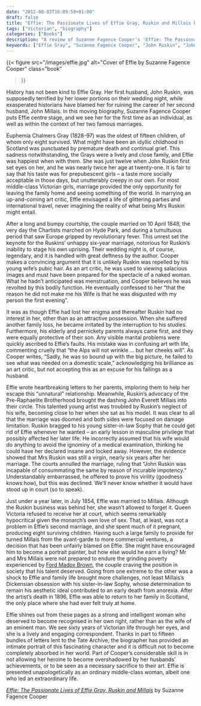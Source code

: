 ```yaml
---
date: "2012-08-03T16:09:59+01:00"
draft: false
title: "Effie: The Passionate Lives of Effie Gray, Ruskin and Millais by Suzanne Fagence Cooper"
tags: ["Victorian", "biography"]
categories: ["Books"]
description: "A review of Suzanne Fagence Cooper's 'Effie: The Passionate Lives of Effie Gray, Ruskin and Millais,' revealing the true story behind Effie's unconsummated marriage to John Ruskin and subsequent happiness with Pre-Raphaelite artist John Millais."
keywords: ["Effie Gray", "Suzanne Fagence Cooper", "John Ruskin", "John Millais", "biography review", "Victorian marriage", "Pre-Raphaelite", "Victorian women", "art history"]
---
```


{{< figure
  src="/images/effie.jpg"
  alt="Cover of Effie by Suzanne Fagence Cooper"
  class="book"
>}}

History has not been kind to Effie Gray. Her first husband, John Ruskin, was supposedly terrified by her lower portions on their wedding night, while exasperated historians have blamed her for ruining the career of her second husband, John Millais. In this moving biography, Suzanne Fagence Cooper puts Effie centre stage, and we see her for the first time as an individual, as well as within the context of her two famous marriages.

Euphemia Chalmers Gray (1828-97) was the oldest of fifteen children, of whom only eight survived. What might have been an idyllic childhood in Scotland was punctuated by premature death and continual grief. This sadness notwithstanding, the Grays were a lively and close family, and Effie was happiest when with them. She was just twelve when John Ruskin first set eyes on her, and he was nearly twice her age at twenty-one. It is fair to say that his taste was for prepubescent girls – a taste more socially acceptable in those days, but unutterably creepy in our own. For most middle-class Victorian girls, marriage provided the only opportunity for leaving the family home and seeing something of the world. In marrying an up-and-coming art critic, Effie envisaged a life of glittering parties and international travel, never imagining the reality of what being Mrs Ruskin might entail.

After a long and bumpy courtship, the couple married on 10 April 1848, the very day the Chartists marched on Hyde Park, and during a tumultuous period that saw Europe gripped by revolutionary fever. This unrest set the keynote for the Ruskins’ unhappy six-year marriage, notorious for Ruskin’s inability to stage his own uprising. Their wedding night is, of course, legendary, and it is handled with great deftness by the author. Cooper makes a convincing argument that it is unlikely Ruskin was repelled by his young wife’s pubic hair. As an art critic, he was used to viewing salacious images and must have been prepared for the spectacle of a naked woman. What he hadn’t anticipated was menstruation, and Cooper believes he was revolted by this bodily function. He eventually confessed to her “that the reason he did not make me his Wife is that he was disgusted with my person the first evening”.

It was as though Effie had lost her enigma and thereafter Ruskin had no interest in her, other than as an attractive possession.  When she suffered another family loss, he became irritated by the interruption to his studies. Furthermore, his elderly and pernickety parents always came first, and they were equally protective of their son. Any visible marital problems were quickly ascribed to Effie’s faults. His mistake was in confusing art with life, commenting cruelly that “the Alps will not wrinkle … but her cheeks will”. As Cooper writes, “Sadly, he was so bound up with the big picture, he failed to see what was needed on a domestic scale,” acknowledging his brilliance as an art critic, but not accepting this as an excuse for his failings as a husband.

Effie wrote heartbreaking letters to her parents, imploring them to help her escape this “unnatural” relationship. Meanwhile, Ruskin’s advocacy of the Pre-Raphaelite Brotherhood brought the dashing John Everett Millais into their circle. This talented young artist was troubled by Ruskin’s neglect of his wife, becoming close to her when she sat as his model. It was clear to all that the marriage was doomed and both sides were focused on damage limitation. Ruskin bragged to his young sister-in-law Sophy that he could get rid of Effie whenever he wanted – an early lesson in masculine privilege that possibly affected her later life. He incorrectly assumed that his wife would do anything to avoid the ignominy of a medical examination, thinking he could have her declared insane and locked away. However, the evidence showed that Mrs Ruskin was still a virgin, nearly six years after her marriage. The courts annulled the marriage, ruling that “John Ruskin was incapable of consummating the same by reason of incurable impotency.” Understandably embarrassed, he offered to prove his virility (goodness knows how), but this was declined. We’ll never know whether it would have stood up in court (so to speak).

Just under a year later, in July 1854, Effie was married to Millais. Although the Ruskin business was behind her, she wasn’t allowed to forget it. Queen Victoria refused to receive her at court, which seems remarkably hypocritical given the monarch’s own love of sex. That, at least, was not a problem in Effie’s second marriage, and she spent much of it pregnant, producing eight surviving children. Having such a large family to provide for turned Millais from the avant-garde to more commercial ventures, a decision that has been unfairly blamed on Effie. She might have encouraged him to become a portrait painter, but how else would he earn a living? Mr and Mrs Millais were not prepared to endure the grinding poverty experienced by [Ford Madox Brown](/posts/into-the-frame/), the couple craving the position in society that his talent deserved. Going from one extreme to the other was a shock to Effie and family life brought more challenges, not least Millais’s Dickensian obsession with his sister-in-law Sophy, whose determination to remain his aesthetic ideal contributed to an early death from anorexia. After the artist’s death in 1896, Effie was able to return to her family in Scotland, the only place where she had ever felt truly at home.

Effie shines out from these pages as a strong and intelligent woman who deserved to become recognised in her own right, rather than as the wife of an eminent man. We see sixty years of Victorian life through her eyes, and she is a lively and engaging correspondent. Thanks in part to fifteen bundles of letters lent to the Tate Archive, the biographer has provided an intimate portrait of this fascinating character and it is difficult not to become completely absorbed in her world. Part of Cooper’s considerable skill is in not allowing her heroine to become overshadowed by her husbands’ achievements, or to be seen as a necessary sacrifice to their art. Effie is presented unapologetically as an ordinary middle-class woman, albeit one who led an extraordinary life.

[_Effie: The Passionate Lives of Effie Gray, Ruskin and Millais_](https://uk.bookshop.org/a/2760/9780715641446) by Suzanne Fagence Cooper